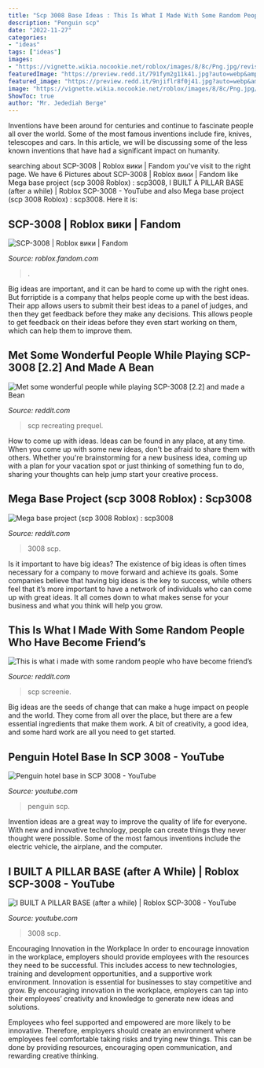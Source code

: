 ```yaml
---
title: "Scp 3008 Base Ideas : This Is What I Made With Some Random People Who Have Become Friend’s"
description: "Penguin scp"
date: "2022-11-27"
categories:
- "ideas"
tags: ["ideas"]
images:
- "https://vignette.wikia.nocookie.net/roblox/images/8/8c/Png.jpg/revision/latest?cb=20200522084302&amp;path-prefix=ru"
featuredImage: "https://preview.redd.it/791fym2g11k41.jpg?auto=webp&amp;s=6e886ad0783b7b6ff6c5040be5cb5444913a3e3c"
featured_image: "https://preview.redd.it/9njiflr8f0j41.jpg?auto=webp&amp;s=d78ced2f9eb1ebbceb63cc828595ebf630d435a7"
image: "https://vignette.wikia.nocookie.net/roblox/images/8/8c/Png.jpg/revision/latest?cb=20200522084302&amp;path-prefix=ru"
ShowToc: true
author: "Mr. Jedediah Berge"
---
```



Inventions have been around for centuries and continue to fascinate people all over the world. Some of the most famous inventions include fire, knives, telescopes and cars. In this article, we will be discussing some of the less known inventions that have had a significant impact on humanity.

	

		
searching about SCP-3008 | Roblox вики | Fandom you've visit to the right page. We have 6 Pictures about SCP-3008 | Roblox вики | Fandom like Mega base project (scp 3008 Roblox) : scp3008, I BUILT A PILLAR BASE (after a while) | Roblox SCP-3008 - YouTube and also Mega base project (scp 3008 Roblox) : scp3008. Here it is:
		
    
## SCP-3008 | Roblox вики | Fandom

<img loading=lazy src="https://vignette.wikia.nocookie.net/roblox/images/8/8c/Png.jpg/revision/latest?cb=20200522084302&amp;path-prefix=ru" onerror="this.onerror=null;this.src='https://tse4.mm.bing.net/th?id=OIP.b5MhDXkIz6s5169NzxuIFgHaEK&amp;pid=15.1';" alt="SCP-3008 | Roblox вики | Fandom">

_Source: roblox.fandom.com_

>. 

	

Big ideas are important, and it can be hard to come up with the right ones. But forriptide is a company that helps people come up with the best ideas. Their app allows users to submit their best ideas to a panel of judges, and then they get feedback before they make any decisions. This allows people to get feedback on their ideas before they even start working on them, which can help them to improve them.

    
## Met Some Wonderful People While Playing SCP-3008 [2.2] And Made A Bean

<img loading=lazy src="https://preview.redd.it/791fym2g11k41.jpg?auto=webp&amp;s=6e886ad0783b7b6ff6c5040be5cb5444913a3e3c" onerror="this.onerror=null;this.src='https://tse2.mm.bing.net/th?id=OIP.VylOX0WvK51BfSYNjx2DrwHaHa&amp;pid=15.1';" alt="Met some wonderful people while playing SCP-3008 [2.2] and made a Bean">

_Source: reddit.com_

>scp recreating prequel. 

	

How to come up with ideas.
Ideas can be found in any place, at any time. When you come up with some new ideas, don't be afraid to share them with others. Whether you're brainstorming for a new business idea, coming up with a plan for your vacation spot or just thinking of something fun to do, sharing your thoughts can help jump start your creative process.

    
## Mega Base Project (scp 3008 Roblox) : Scp3008

<img loading=lazy src="https://i.redd.it/omjg7kgk3db71.png" onerror="this.onerror=null;this.src='https://tse1.mm.bing.net/th?id=OIP.6Pmw0KrpgklEdsWGY5aR1wHaEo&amp;pid=15.1';" alt="Mega base project (scp 3008 Roblox) : scp3008">

_Source: reddit.com_

>3008 scp. 

	

Is it important to have big ideas?
The existence of big ideas is often times necessary for a company to move forward and achieve its goals. Some companies believe that having big ideas is the key to success, while others feel that it’s more important to have a network of individuals who can come up with great ideas. It all comes down to what makes sense for your business and what you think will help you grow.

    
## This Is What I Made With Some Random People Who Have Become Friend’s

<img loading=lazy src="https://preview.redd.it/9njiflr8f0j41.jpg?auto=webp&amp;s=d78ced2f9eb1ebbceb63cc828595ebf630d435a7" onerror="this.onerror=null;this.src='https://tse4.mm.bing.net/th?id=OIP.J5UBl8V8JWXallyNAIHctgHaFj&amp;pid=15.1';" alt="This is what i made with some random people who have become friend’s">

_Source: reddit.com_

>scp screenie. 

	

Big ideas are the seeds of change that can make a huge impact on people and the world. They come from all over the place, but there are a few essential ingredients that make them work. A bit of creativity, a good idea, and some hard work are all you need to get started.

    
## Penguin Hotel Base In SCP 3008 - YouTube

<img loading=lazy src="https://i.ytimg.com/vi/rVs0dk3f8k0/hqdefault.jpg" onerror="this.onerror=null;this.src='https://tse1.mm.bing.net/th?id=OIP.xNagbEjF4HFUt5WW91dpagHaFj&amp;pid=15.1';" alt="Penguin hotel base in SCP 3008 - YouTube">

_Source: youtube.com_

>penguin scp. 

	

Invention ideas are a great way to improve the quality of life for everyone. With new and innovative technology, people can create things they never thought were possible. Some of the most famous inventions include the electric vehicle, the airplane, and the computer.

    
## I BUILT A PILLAR BASE (after A While) | Roblox SCP-3008 - YouTube

<img loading=lazy src="https://i.ytimg.com/vi/J7W3gUQf6hI/maxresdefault.jpg" onerror="this.onerror=null;this.src='https://tse1.mm.bing.net/th?id=OIP.XIo1F4xn1VdB2XPK7GPOAQHaEK&amp;pid=15.1';" alt="I BUILT A PILLAR BASE (after a while) | Roblox SCP-3008 - YouTube">

_Source: youtube.com_

>3008 scp. 

	

Encouraging Innovation in the Workplace
In order to encourage innovation in the workplace, employers should provide employees with the resources they need to be successful. This includes access to new technologies, training and development opportunities, and a supportive work environment.
Innovation is essential for businesses to stay competitive and grow. By encouraging innovation in the workplace, employers can tap into their employees’ creativity and knowledge to generate new ideas and solutions.

Employees who feel supported and empowered are more likely to be innovative. Therefore, employers should create an environment where employees feel comfortable taking risks and trying new things. This can be done by providing resources, encouraging open communication, and rewarding creative thinking.

